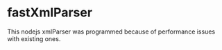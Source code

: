 # fastXmlParser

This nodejs xmlParser was programmed because of performance issues with existing ones.